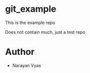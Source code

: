 # git_example
This is the example repo

Does not contain much, just a test repo

# Author
- Narayan Vyas